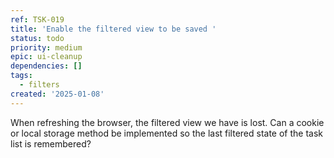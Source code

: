 ```yaml
---
ref: TSK-019
title: 'Enable the filtered view to be saved '
status: todo
priority: medium
epic: ui-cleanup
dependencies: []
tags:
  - filters
created: '2025-01-08'
---
```

When refreshing the browser, the filtered view we have is lost. Can a cookie or local storage method be implemented so the last filtered state of the task list is remembered?
